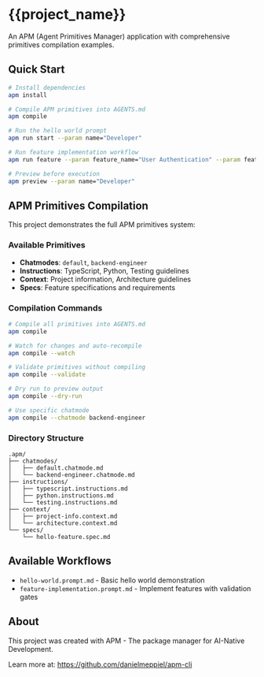 # {{project_name}}

An APM (Agent Primitives Manager) application with comprehensive primitives compilation examples.

## Quick Start

```bash
# Install dependencies
apm install

# Compile APM primitives into AGENTS.md
apm compile

# Run the hello world prompt
apm run start --param name="Developer"

# Run feature implementation workflow
apm run feature --param feature_name="User Authentication" --param feature_description="Implement secure user login and registration"

# Preview before execution
apm preview --param name="Developer"
```

## APM Primitives Compilation

This project demonstrates the full APM primitives system:

### Available Primitives
- **Chatmodes**: `default`, `backend-engineer`
- **Instructions**: TypeScript, Python, Testing guidelines
- **Context**: Project information, Architecture guidelines
- **Specs**: Feature specifications and requirements

### Compilation Commands
```bash
# Compile all primitives into AGENTS.md
apm compile

# Watch for changes and auto-recompile
apm compile --watch

# Validate primitives without compiling
apm compile --validate

# Dry run to preview output
apm compile --dry-run

# Use specific chatmode
apm compile --chatmode backend-engineer
```

### Directory Structure
```
.apm/
├── chatmodes/
│   ├── default.chatmode.md
│   └── backend-engineer.chatmode.md
├── instructions/
│   ├── typescript.instructions.md
│   ├── python.instructions.md
│   └── testing.instructions.md
├── context/
│   ├── project-info.context.md
│   └── architecture.context.md
└── specs/
    └── hello-feature.spec.md
```

## Available Workflows
- `hello-world.prompt.md` - Basic hello world demonstration
- `feature-implementation.prompt.md` - Implement features with validation gates

## About

This project was created with APM - The package manager for AI-Native Development.

Learn more at: https://github.com/danielmeppiel/apm-cli
